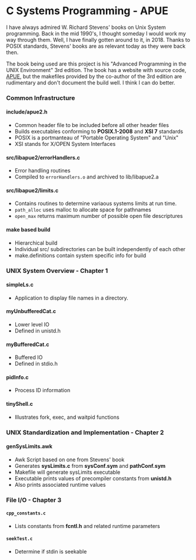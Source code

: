# C Systems Programming - APUE
I have always admired W. Richard Stevens' books on Unix System
programming.  Back in the mid 1990's, I thought someday I would
work my way through them.  Well, I have finally gotten around to
it, in 2018.  Thanks to POSIX standards, Stevens' books are as
relevant today as they were back then.

The book being used are this project is his
"Advanced Programming in the UNIX Environment" 3rd edition.
The book has a website with source code, 
[APUE](http://apuebook.com/), but the makefiles provided by
the co-author of the 3rd edition are rudimentary and don't
document the build well.  I think I can do better.

### Common Infrastructure
#### include/apue2.h
* Common header file to be included before all other header files
* Builds executables conforming to __POSIX.1-2008__ and __XSI 7__ standards
* POSIX is a portmanteau of "Portable Operating System" and "Unix"
* XSI stands for X/OPEN System Interfaces
#### src/libapue2/errorHandlers.c
* Error handling routines
* Compiled to `errorHandlers.o` and archived to lib/libapue2.a
#### src/libapue2/limits.c
* Contains routines to determine variaous systems limits at run time.
* `path_alloc` uses malloc to allocate space for pathnames
* `open_max` returns maximum number of possible open file descriptures
#### make based build
* Hierarchical build
* Individual src/ subdirectories can be built independently of each other
* make.definitions contain system specific info for build

### UNIX System Overview - Chapter 1
#### simpleLs.c
* Application to display file names in a directory.
#### myUnbufferedCat.c
* Lower level IO
* Defined in unistd.h
#### myBufferedCat.c
* Buffered IO
* Defined in stdio.h
#### pidInfo.c
* Process ID information
#### tinyShell.c
* Illustrates fork, exec, and waitpid functions

### UNIX Standardization and Implementation - Chapter 2
#### genSysLimits.awk
* Awk Script based on one from Stevens' book
* Generates __sysLimits.c__ from __sysConf.sym__ and __pathConf.sym__
* Makefile will generate sysLimits executable
* Executable prints values of precompiler constants from __unistd.h__
* Also prints associated runtime values

### File I/O - Chapter 3
#### `cpp_constants.c`
* Lists constants from __fcntl.h__ and related runtime parameters
#### `seekTest.c`
* Determine if stdin is seekable
